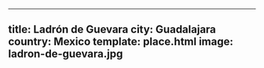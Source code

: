 ---
title: Ladrón de Guevara
city: Guadalajara
country: Mexico
template: place.html
image: ladron-de-guevara.jpg
----
